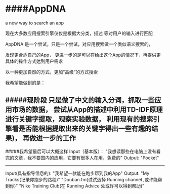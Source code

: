 ####AppDNA
======

a new way to search an app

现在大多数应用搜索引擎仅仅是根据大分类，描述 等对用户的输入进行匹配

AppDNA 是一个尝试，只是一个尝试，对应用搜索做一个类似语义搜索的，

发现更合适自己的App，
更进一步的是可以在给出这个App的情况下，再提供更具体的操作方式达到用户需求

以一种更加自然的方式，更加“高级”的方式搜索

我希望能做到的是：


#####现阶段
只是做了中文的输入分词，抓取一些应用市场的数据，
尝试从App的描述中利用TD-IDF原理进行关键字提取，观察实验数据，
利用现有的搜索引擎看是否能根据提取出来的关键字得出一些有趣的结果)，
再做进一步的工作
---------------------------------------

#####我希望最后可以大概这样
Input（基本版）：
"我想读那些在电脑上没有看完的文章，我不要国内的应用，它要有很多人在用，免费的"
Output:
"Pocket"

-----------
Input(具有指导信息的):
"我希望一款能在跑步帮到我的App"
Output:
"My Tracks(记录你跑步的路程)"
"Douban.fm(试试选择 Running channel ,或许能帮到你)"
"Nike Training Club(在 Running Advice 处或许可以得到帮助)"
